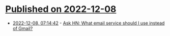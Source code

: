 # [Published on 2022-12-08](index.md)

* [2022-12-08, 07:14:42](https://news.ycombinator.com/item?id=33905137) - [Ask HN: What email service should I use instead of Gmail?](https://news.ycombinator.com/item?id=33905137)
